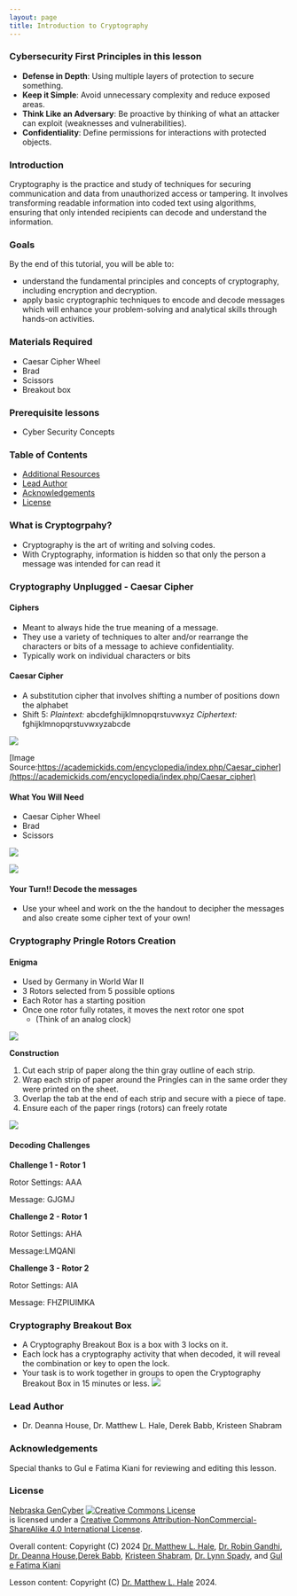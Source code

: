 ```yaml
---
layout: page
title: Introduction to Cryptography
---
```


### Cybersecurity First Principles in this lesson

* __Defense in Depth__: Using multiple layers of protection to secure something.
* __Keep it Simple__: Avoid unnecessary complexity and reduce exposed areas.
* __Think Like an Adversary__: Be proactive by thinking of what an attacker can exploit (weaknesses and vulnerabilities).
* __Confidentiality__: Define permissions for interactions with protected objects.

### Introduction
Cryptography is the practice and study of techniques for securing communication and data from unauthorized access or tampering. It involves transforming readable information into coded text using algorithms, ensuring that only intended recipients can decode and understand the information.

### Goals

By the end of this tutorial, you will be able to:
* understand the fundamental principles and concepts of cryptography, including encryption and decryption.
* apply basic cryptographic techniques to encode and decode messages which will enhance your problem-solving and analytical skills through hands-on activities.


### Materials Required

- Caesar Cipher Wheel
- Brad
- Scissors
- Breakout box

### Prerequisite lessons
- Cyber Security Concepts

### Table of Contents


- [Additional Resources](#additional-resources)
- [Lead Author](#lead-author)
- [Acknowledgements](#acknowledgements)
- [License](#license)

### What is Cryptogrpahy?
- Cryptography is the art of writing and solving codes.
- With Cryptography, information is hidden so that only the person a message was intended for can read it


### Cryptography Unplugged - Caesar Cipher
#### Ciphers
- Meant to always hide the true meaning of a message. 
- They use a variety of techniques to alter and/or rearrange the characters or bits of a message to achieve confidentiality.
- Typically work on individual characters or bits

#### Caesar Cipher

- A substitution cipher that involves shifting a number of positions down the alphabet
-  Shift 5:
  _Plaintext:_ abcdefghijklmnopqrstuvwxyz
  _Ciphertext:_ fghijklmnopqrstuvwxyzabcde

![](c1.png)

[Image Source:https://academickids.com/encyclopedia/index.php/Caesar_cipher](https://academickids.com/encyclopedia/index.php/Caesar_cipher)

#### What You Will Need
- Caesar Cipher Wheel
- Brad
- Scissors

![](c2.png)

![](c3.png)

#### Your Turn!! Decode the messages
- Use your wheel and work on the the handout to decipher the messages and also create some cipher text of your own!


### Cryptography Pringle Rotors Creation

#### Enigma
- Used by Germany in World War II
- 3 Rotors selected from 5 possible options
- Each Rotor has a starting position
- Once one rotor fully rotates, it moves the next rotor one spot 
  -  (Think of an analog clock)

![](c4.png)

**Construction**
1. Cut each strip of paper along the thin gray outline of each strip. 
2. Wrap each strip of paper around the Pringles can in the same order they were printed on the sheet. 
3. Overlap the tab at the end of each strip and secure with a piece of tape. 
4. Ensure each of the paper rings (rotors) can freely rotate

![](c5.png)

#### Decoding Challenges
**Challenge 1 - Rotor 1**

Rotor Settings: AAA

Message: GJGMJ

**Challenge 2 - Rotor 1**

Rotor Settings: AHA

Message:LMQANI

**Challenge 3 - Rotor 2**

Rotor Settings: AIA

Message: FHZPIUIMKA


### Cryptography Breakout Box
- A Cryptography Breakout Box is a box with 3 locks on it.
- Each lock has a cryptography activity that when decoded, it will reveal the combination or key to open the lock.
- Your task is to work together in groups to open the Cryptography Breakout Box in 15 minutes or less.
![](c6.png)




### Lead Author

- Dr. Deanna House, Dr. Matthew L. Hale, Derek Babb, Kristeen Shabram


### Acknowledgements

Special thanks to Gul e Fatima Kiani for reviewing and editing this lesson.

### License
[Nebraska GenCyber](https://www.nebraskagencyber.com) <a rel="license" href="http://creativecommons.org/licenses/by-nc-sa/4.0/"><img alt="Creative Commons License" style="border-width:0" src="https://i.creativecommons.org/l/by-nc-sa/4.0/88x31.png" /></a><br /> is licensed under a <a rel="license" href="http://creativecommons.org/licenses/by-nc-sa/4.0/">Creative Commons Attribution-NonCommercial-ShareAlike 4.0 International License</a>.

Overall content: Copyright (C) 2024  [Dr. Matthew L. Hale](http://faculty.ist.unomaha.edu/mhale/), [Dr. Robin Gandhi](http://faculty.ist.unomaha.edu/rgandhi/), [Dr. Deanna House](#),[Derek Babb](https://derekbabb.com/), [Kristeen Shabram](#), [Dr. Lynn Spady](#), and [Gul e Fatima Kiani](#)

Lesson content: Copyright (C) [Dr. Matthew L. Hale](http://faculty.ist.unomaha.edu/mhale/) 2024.  
